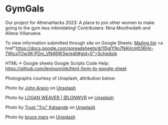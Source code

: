 # GymGals
Our project for AthenaHacks 2023: A place to join other women to make going to the gym less intimidating!
Contributers: Nina Moothedath and Allena Villanueva

To view information submitted through site on Google Sheets:
<a href="https://docs.google.com/spreadsheets/d/1EW93qMpRCmbi-SQlt0n1ttOV1ef0c1AL-qPK0_hToxk/edit#gid=0">Mailing list</a>
<a href"https://docs.google.com/spreadsheets/d/1l5gIY9o7NAVcmtt36Hir-7WjcxTOw3K-PDm_VN46W3w/edit#gid=0">Schedule</a>


HTML-> Google sheets Google Scripts Code Help: https://github.com/levinunnink/html-form-to-google-sheet

Photographs courtesy of Unsplash, attribution below:

Photo by <a href="https://unsplash.com/@johnarano?utm_source=unsplash&utm_medium=referral&utm_content=creditCopyText">John Arano</a> on <a href="https://unsplash.com/photos/h4i9G-de7Po?utm_source=unsplash&utm_medium=referral&utm_content=creditCopyText">Unsplash</a>
 
Photo by <a href="https://unsplash.com/@lgnwvr?utm_source=unsplash&utm_medium=referral&utm_content=creditCopyText">LOGAN WEAVER | @LGNWVR</a> on <a href="https://unsplash.com/s/photos/gym-women?utm_source=unsplash&utm_medium=referral&utm_content=creditCopyText">Unsplash</a>
 
Photo by <a href="https://unsplash.com/@iamtru?utm_source=unsplash&utm_medium=referral&utm_content=creditCopyText">Trust "Tru" Katsande</a> on <a href="https://unsplash.com/photos/A_ftsTh53lM?utm_source=unsplash&utm_medium=referral&utm_content=creditCopyText">Unsplash</a>
  
Photo by <a href="https://unsplash.com/@brucemars?utm_source=unsplash&utm_medium=referral&utm_content=creditCopyText">bruce mars</a> on <a href="https://unsplash.com/photos/ZXq7xoo98b0?utm_source=unsplash&utm_medium=referral&utm_content=creditCopyText">Unsplash</a>
